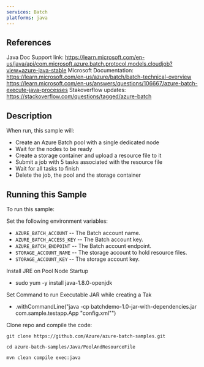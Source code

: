 ```yaml
---
services: Batch
platforms: java
---
```

## References
Java Doc Support link: https://learn.microsoft.com/en-us/java/api/com.microsoft.azure.batch.protocol.models.cloudjob?view=azure-java-stable
Microsoft Documentation: https://learn.microsoft.com/en-us/azure/batch/batch-technical-overview
https://learn.microsoft.com/en-us/answers/questions/106667/azure-batch-execute-java-processes
Stakoverflow updates: https://stackoverflow.com/questions/tagged/azure-batch

## Description
When run, this sample will:

- Create an Azure Batch pool with a single dedicated node
- Wait for the nodes to be ready
- Create a storage container and upload a resource file to it
- Submit a job with 5 tasks associated with the resource file
- Wait for all tasks to finish
- Delete the job, the pool and the storage container

## Running this Sample
To run this sample:

Set the following environment variables:
- `AZURE_BATCH_ACCOUNT` -- The Batch account name.
- `AZURE_BATCH_ACCESS_KEY` -- The Batch account key.
- `AZURE_BATCH_ENDPOINT` -- The Batch account endpoint.
- `STORAGE_ACCOUNT_NAME` -- The storage account to hold resource files.
- `STORAGE_ACCOUNT_KEY` -- The storage account key.

Install JRE on Pool Node Startup
- sudo yum -y install java-1.8.0-openjdk

Set Command to run Executable JAR while creating a Tak
-  .withCommandLine("java -cp batchdemo-1.0-jar-with-dependencies.jar com.sample.testapp.App \"config.xml\"")

Clone repo and compile the code:

    git clone https://github.com/Azure/azure-batch-samples.git

    cd azure-batch-samples/Java/PoolAndResourceFile

    mvn clean compile exec:java
